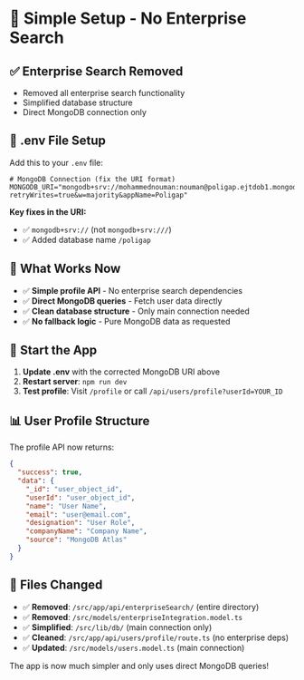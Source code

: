 # 🚀 Simple Setup - No Enterprise Search

## ✅ Enterprise Search Removed
- Removed all enterprise search functionality
- Simplified database structure
- Direct MongoDB connection only

## 📝 .env File Setup
Add this to your `.env` file:

```env
# MongoDB Connection (fix the URI format)
MONGODB_URI="mongodb+srv://mohammednouman:nouman@poligap.ejtdob1.mongodb.net/poligap?retryWrites=true&w=majority&appName=Poligap"
```

**Key fixes in the URI:**
- ✅ `mongodb+srv://` (not `mongodb+srv:///`)
- ✅ Added database name `/poligap`

## 🎯 What Works Now
- ✅ **Simple profile API** - No enterprise search dependencies
- ✅ **Direct MongoDB queries** - Fetch user data directly
- ✅ **Clean database structure** - Only main connection needed
- ✅ **No fallback logic** - Pure MongoDB data as requested

## 🚀 Start the App
1. **Update .env** with the corrected MongoDB URI above
2. **Restart server**: `npm run dev`
3. **Test profile**: Visit `/profile` or call `/api/users/profile?userId=YOUR_ID`

## 📊 User Profile Structure
The profile API now returns:
```json
{
  "success": true,
  "data": {
    "_id": "user_object_id",
    "userId": "user_object_id", 
    "name": "User Name",
    "email": "user@email.com",
    "designation": "User Role",
    "companyName": "Company Name",
    "source": "MongoDB Atlas"
  }
}
```

## 🔧 Files Changed
- ✅ **Removed**: `/src/app/api/enterpriseSearch/` (entire directory)
- ✅ **Removed**: `/src/models/enterpriseIntegration.model.ts`
- ✅ **Simplified**: `/src/lib/db/` (main connection only)
- ✅ **Cleaned**: `/src/app/api/users/profile/route.ts` (no enterprise deps)
- ✅ **Updated**: `/src/models/users.model.ts` (main connection)

The app is now much simpler and only uses direct MongoDB queries!
